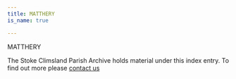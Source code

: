 ```yaml
---
title: MATTHERY
is_name: true

---
```


MATTHERY


The Stoke Climsland Parish Archive holds material under this index entry. To find out more please [contact us](/contact/)
